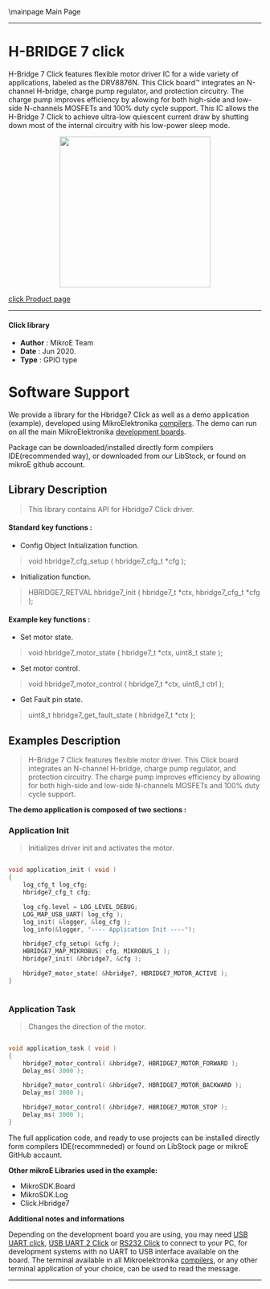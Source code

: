 \mainpage Main Page
 
---
# H-BRIDGE 7 click

H-Bridge 7 Click features flexible motor driver IC for a wide variety of applications, labeled as the DRV8876N. This Click board™ integrates an N-channel H-bridge, charge pump regulator, and protection circuitry. The charge pump improves efficiency by allowing for both high-side and low-side N-channels MOSFETs and 100% duty cycle support. This IC allows the H-Bridge 7 Click to achieve ultra-low quiescent current draw by shutting down most of the internal circuitry with his low-power sleep mode.

<p align="center">
  <img src="https://download.mikroe.com/images/click_for_ide/hbridge7_click.png" height=300px>
</p>

[click Product page](https://www.mikroe.com/h-bridge-7-click)

---


#### Click library 

- **Author**        : MikroE Team
- **Date**          : Jun 2020.
- **Type**          : GPIO type


# Software Support

We provide a library for the Hbridge7 Click 
as well as a demo application (example), developed using MikroElektronika 
[compilers](http://shop.mikroe.com/compilers). 
The demo can run on all the main MikroElektronika [development boards](http://shop.mikroe.com/development-boards).

Package can be downloaded/installed directly form compilers IDE(recommended way), or downloaded from our LibStock, or found on mikroE github account. 

## Library Description

> This library contains API for Hbridge7 Click driver.

#### Standard key functions :

- Config Object Initialization function.
> void hbridge7_cfg_setup ( hbridge7_cfg_t *cfg ); 
 
- Initialization function.
> HBRIDGE7_RETVAL hbridge7_init ( hbridge7_t *ctx, hbridge7_cfg_t *cfg );


#### Example key functions :

- Set motor state.
> void hbridge7_motor_state ( hbridge7_t *ctx, uint8_t state );
 
- Set motor control.
> void hbridge7_motor_control ( hbridge7_t *ctx, uint8_t ctrl );

- Get Fault pin state.
> uint8_t hbridge7_get_fault_state ( hbridge7_t *ctx );

## Examples Description

> H-Bridge 7 Click features flexible motor driver. This Click board integrates 
> an N-channel H-bridge, charge pump regulator, and protection circuitry. 
> The charge pump improves efficiency by allowing for both high-side and 
> low-side N-channels MOSFETs and 100% duty cycle support.

**The demo application is composed of two sections :**

### Application Init 

> Initializes driver init and activates the motor.

```c

void application_init ( void )
{
    log_cfg_t log_cfg;
    hbridge7_cfg_t cfg;

    log_cfg.level = LOG_LEVEL_DEBUG;
    LOG_MAP_USB_UART( log_cfg );
    log_init( &logger, &log_cfg );
    log_info(&logger, "---- Application Init ----");

    hbridge7_cfg_setup( &cfg );
    HBRIDGE7_MAP_MIKROBUS( cfg, MIKROBUS_1 );
    hbridge7_init( &hbridge7, &cfg );

    hbridge7_motor_state( &hbridge7, HBRIDGE7_MOTOR_ACTIVE );
}
  
```

### Application Task

> Changes the direction of the motor.


```c

void application_task ( void )
{
    hbridge7_motor_control( &hbridge7, HBRIDGE7_MOTOR_FORWARD );
    Delay_ms( 3000 );

    hbridge7_motor_control( &hbridge7, HBRIDGE7_MOTOR_BACKWARD );
    Delay_ms( 3000 );

    hbridge7_motor_control( &hbridge7, HBRIDGE7_MOTOR_STOP );
    Delay_ms( 3000 );
}   

```

The full application code, and ready to use projects can be  installed directly form compilers IDE(recommneded) or found on LibStock page or mikroE GitHub accaunt.

**Other mikroE Libraries used in the example:** 

- MikroSDK.Board
- MikroSDK.Log
- Click.Hbridge7

**Additional notes and informations**

Depending on the development board you are using, you may need 
[USB UART click](http://shop.mikroe.com/usb-uart-click), 
[USB UART 2 Click](http://shop.mikroe.com/usb-uart-2-click) or 
[RS232 Click](http://shop.mikroe.com/rs232-click) to connect to your PC, for 
development systems with no UART to USB interface available on the board. The 
terminal available in all Mikroelektronika 
[compilers](http://shop.mikroe.com/compilers), or any other terminal application 
of your choice, can be used to read the message.



---
